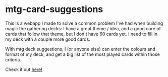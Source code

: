 # mtg-card-suggestions

This is a webapp I made to solve a common problem I've had when building magic the gathering decks: I have a great theme / idea, and a good core of cards that follow that theme, but I don't have 60 cards yet. I need to fill in my deck with a couple more good cards.

With mtg deck suggestions, I (or anyone else) can enter the colours and format of my deck, and get a big list of the most played cards within those criteria.

Check it out [here!](https://mtg-deck-suggestor.herokuapp.com/)
